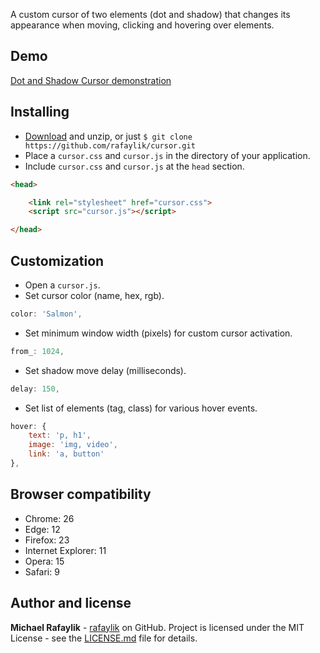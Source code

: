 A custom cursor of two elements (dot and shadow) that changes its appearance when moving, clicking and hovering over elements.

## Demo

[Dot and Shadow Cursor demonstration](https://rafaylik.github.io/cursor/)

## Installing

- [Download](https://github.com/rafaylik/cursor/archive/master.zip) and unzip, or just `$ git clone https://github.com/rafaylik/cursor.git`
- Place a `cursor.css` and `cursor.js` in the directory of your application.
- Include `cursor.css` and `cursor.js` at the `head` section.
``` html
<head>

    <link rel="stylesheet" href="cursor.css">
    <script src="cursor.js"></script>

</head>
```

## Customization

- Open a `cursor.js`.
- Set cursor color (name, hex, rgb).
``` js
color: 'Salmon',
```
- Set minimum window width (pixels) for custom cursor activation.
``` js
from_: 1024,
```
- Set shadow move delay (milliseconds).
``` js
delay: 150,
```
- Set list of elements (tag, class) for various hover events.
``` js
hover: {
    text: 'p, h1',
    image: 'img, video',
    link: 'a, button'
},
```

## Browser compatibility

- Chrome: 26
- Edge: 12
- Firefox: 23
- Internet Explorer: 11
- Opera: 15
- Safari: 9

## Author and license

**Michael Rafaylik** - [rafaylik](https://github.com/rafaylik) on GitHub. Project is licensed under the MIT License - see the [LICENSE.md](./LICENSE) file for details.
